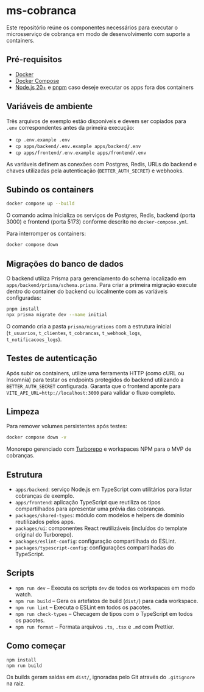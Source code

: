 # ms-cobranca

Este repositório reúne os componentes necessários para executar o microsserviço de cobrança em modo de desenvolvimento com suporte a containers.

## Pré-requisitos

- [Docker](https://docs.docker.com/get-docker/)
- [Docker Compose](https://docs.docker.com/compose/)
- [Node.js 20+](https://nodejs.org/) e [pnpm](https://pnpm.io/) caso deseje executar os apps fora dos containers

## Variáveis de ambiente

Três arquivos de exemplo estão disponíveis e devem ser copiados para `.env` correspondentes antes da primeira execução:

- `cp .env.example .env`
- `cp apps/backend/.env.example apps/backend/.env`
- `cp apps/frontend/.env.example apps/frontend/.env`

As variáveis definem as conexões com Postgres, Redis, URLs do backend e chaves utilizadas pela autenticação (`BETTER_AUTH_SECRET`) e webhooks.

## Subindo os containers

```bash
docker compose up --build
```

O comando acima inicializa os serviços de Postgres, Redis, backend (porta 3000) e frontend (porta 5173) conforme descrito no `docker-compose.yml`.

Para interromper os containers:

```bash
docker compose down
```

## Migrações do banco de dados

O backend utiliza Prisma para gerenciamento do schema localizado em `apps/backend/prisma/schema.prisma`. Para criar a primeira migração execute dentro do container do backend ou localmente com as variáveis configuradas:

```bash
pnpm install
npx prisma migrate dev --name initial
```

O comando cria a pasta `prisma/migrations` com a estrutura inicial (`t_usuarios`, `t_clientes`, `t_cobrancas`, `t_webhook_logs`, `t_notificacoes_logs`).

## Testes de autenticação

Após subir os containers, utilize uma ferramenta HTTP (como cURL ou Insomnia) para testar os endpoints protegidos do backend utilizando a `BETTER_AUTH_SECRET` configurada. Garanta que o frontend aponte para `VITE_API_URL=http://localhost:3000` para validar o fluxo completo.

## Limpeza

Para remover volumes persistentes após testes:

```bash
docker compose down -v
```
Monorepo gerenciado com [Turborepo](https://turbo.build/repo) e workspaces NPM para o MVP de cobranças.

## Estrutura

- `apps/backend`: serviço Node.js em TypeScript com utilitários para listar cobranças de exemplo.
- `apps/frontend`: aplicação TypeScript que reutiliza os tipos compartilhados para apresentar uma prévia das cobranças.
- `packages/shared-types`: módulo com modelos e helpers de domínio reutilizados pelos apps.
- `packages/ui`: componentes React reutilizáveis (incluídos do template original do Turborepo).
- `packages/eslint-config`: configuração compartilhada do ESLint.
- `packages/typescript-config`: configurações compartilhadas do TypeScript.

## Scripts

- `npm run dev` – Executa os scripts `dev` de todos os workspaces em modo watch.
- `npm run build` – Gera os artefatos de build (`dist/`) para cada workspace.
- `npm run lint` – Executa o ESLint em todos os pacotes.
- `npm run check-types` – Checagem de tipos com o TypeScript em todos os pacotes.
- `npm run format` – Formata arquivos `.ts`, `.tsx` e `.md` com Prettier.

## Como começar

```bash
npm install
npm run build
```

Os builds geram saídas em `dist/`, ignoradas pelo Git através do `.gitignore` na raiz.
